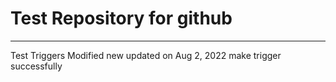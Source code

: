 # Test Repository for github
------
Test Triggers
Modified new
updated on Aug 2, 2022
make trigger successfully
